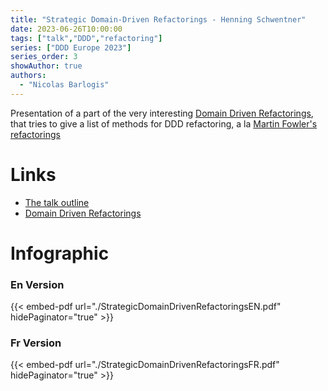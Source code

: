 ```yaml
---
title: "Strategic Domain-Driven Refactorings - Henning Schwentner"
date: 2023-06-26T10:00:00
tags: ["talk","DDD","refactoring"]
series: ["DDD Europe 2023"]
series_order: 3
showAuthor: true
authors:
  - "Nicolas Barlogis"
---
```

Presentation of a part of the very interesting [Domain Driven Refactorings](https://hschwentner.io/domain-driven-refactorings/), that tries to give a list of methods for DDD refactoring, a la [Martin Fowler's refactorings](https://refactoring.com/catalog/)

# Links
 * [The talk outline](https://2023.dddeurope.com/program/strategic-domain-driven-refactorings/)
 * [Domain Driven Refactorings](https://hschwentner.io/domain-driven-refactorings/)

# Infographic
### En Version
{{< embed-pdf url="./StrategicDomainDrivenRefactoringsEN.pdf" hidePaginator="true" >}}

### Fr Version
{{< embed-pdf url="./StrategicDomainDrivenRefactoringsFR.pdf" hidePaginator="true" >}}